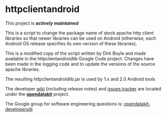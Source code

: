# httpclientandroid

This project is __*actively maintained*__

This is a script to change the package name of stock apache http client libraries so that newer libraries can 
be used on Android (otherwise, each Android OS release specifies its own version of these libraries).

This is a modified copy of the script written by Dirk Boyle and made available in the httpclientandroidlib Google Code project. Changes have been made in the logging code and to update the versions of the source apache libraries.

The resulting httpclientandroidlib.jar is used by 1.x and 2.0 Android tools

The developer [wiki](https://github.com/opendatakit/opendatakit/wiki) (including release notes) and
[issues tracker](https://github.com/opendatakit/opendatakit/issues) are located under
the [**opendatakit**](https://github.com/opendatakit/opendatakit) project.

The Google group for software engineering questions is: [opendatakit-developers@](https://groups.google.com/forum/#!forum/opendatakit-developers)

